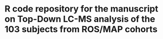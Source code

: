 
# R code repository for the manuscript on Top-Down LC-MS analysis of the 103 subjects from ROS/MAP cohorts





